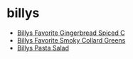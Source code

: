 # billys

 * [Billys Favorite Gingerbread Spiced C](index/b/billys-favorite-gingerbread-spiced-c.json)
 * [Billys Favorite Smoky Collard Greens](index/b/billys-favorite-smoky-collard-greens.json)
 * [Billys Pasta Salad](index/b/billys-pasta-salad.json)
